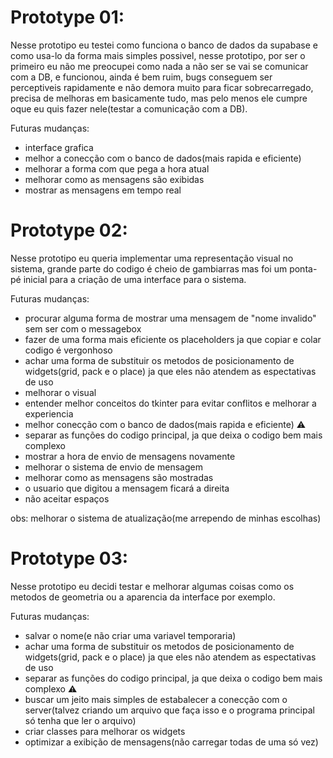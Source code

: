 # Prototype 01: 
Nesse prototipo eu testei como funciona o banco de dados da supabase e como usa-lo da forma mais simples possivel, nesse prototipo, por ser o primeiro eu não me preocupei como nada a não ser se vai se comunicar com a DB, e funcionou, ainda é bem ruim, bugs conseguem ser perceptiveis rapidamente e não demora muito para ficar sobrecarregado, precisa de melhoras em basicamente tudo, mas pelo menos ele cumpre oque eu quis fazer nele(testar a comunicação com a DB).

Futuras mudanças:
- interface grafica
- melhor a conecção com o banco de dados(mais rapida e eficiente)
- melhorar a forma com que pega a hora atual
- melhorar como as mensagens são exibidas 
- mostrar as mensagens em tempo real

# Prototype 02: 
Nesse prototipo eu queria implementar uma representação visual no sistema, grande parte do codigo é cheio de gambiarras mas foi um ponta-pé inicial para a criação de uma interface para o sistema.

Futuras mudanças:
- procurar alguma forma de mostrar uma mensagem de "nome invalido" sem ser com o messagebox
- fazer de uma forma mais eficiente os placeholders ja que copiar e colar codigo é vergonhoso
- achar uma forma de substituir os metodos de posicionamento de widgets(grid, pack e o place) ja que eles não atendem as espectativas de uso
- melhorar o visual 
- entender melhor conceitos do tkinter para evitar conflitos e melhorar a experiencia
- melhor conecção com o banco de dados(mais rapida e eficiente) ⚠
- separar as funções do codigo principal, ja que deixa o codigo bem mais complexo
- mostrar a hora de envio de mensagens novamente
- melhorar o sistema de envio de mensagem
- melhorar como as mensagens são mostradas
- o usuario que digitou a mensagem ficará a direita
- não aceitar espaços 

obs: melhorar o sistema de atualização(me arrependo de minhas escolhas)

# Prototype 03:
Nesse prototipo eu decidi testar e melhorar algumas coisas como os metodos de geometria ou a aparencia da interface por exemplo.

Futuras mudanças:
- salvar o nome(e não criar uma variavel temporaria)
- achar uma forma de substituir os metodos de posicionamento de widgets(grid, pack e o place) ja que eles não atendem as espectativas de uso 
- separar as funções do codigo principal, ja que deixa o codigo bem mais complexo ⚠
- buscar um jeito mais simples de estabalecer a conecção com o server(talvez criando um arquivo que faça isso e o programa principal só tenha que ler o arquivo)
- criar classes para melhorar os widgets
- optimizar a exibição de mensagens(não carregar todas de uma só vez)

